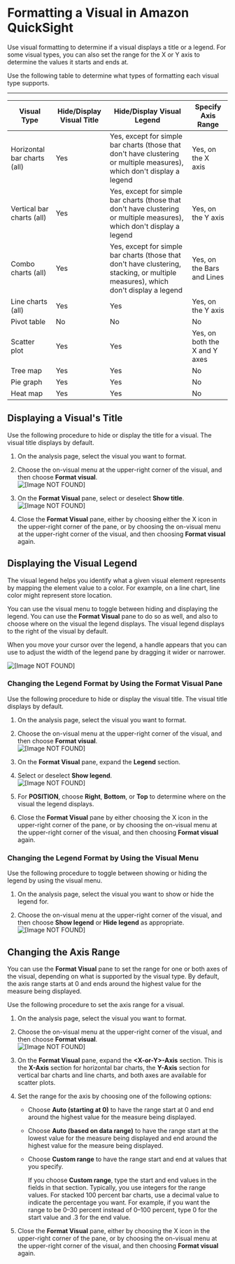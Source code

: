 # Formatting a Visual in Amazon QuickSight<a name="formatting-a-visual"></a>

Use visual formatting to determine if a visual displays a title or a legend\. For some visual types, you can also set the range for the X or Y axis to determine the values it starts and ends at\.

Use the following table to determine what types of formatting each visual type supports\.


****  

| Visual Type | Hide/Display Visual Title | Hide/Display Visual Legend | Specify Axis Range | 
| --- | --- | --- | --- | 
| Horizontal bar charts \(all\) | Yes | Yes, except for simple bar charts \(those that don't have clustering or multiple measures\), which don't display a legend | Yes, on the X axis | 
| Vertical bar charts \(all\) | Yes | Yes, except for simple bar charts \(those that don't have clustering or multiple measures\), which don't display a legend | Yes, on the Y axis | 
| Combo charts \(all\) | Yes | Yes, except for simple bar charts \(those that don't have clustering, stacking, or multiple measures\), which don't display a legend | Yes, on the Bars and Lines | 
| Line charts \(all\) | Yes | Yes | Yes, on the Y axis | 
| Pivot table | No | No | No | 
| Scatter plot | Yes | Yes | Yes, on both the X and Y axes | 
| Tree map | Yes | Yes | No | 
| Pie graph | Yes | Yes | No | 
| Heat map | Yes  | Yes | No | 

## Displaying a Visual's Title<a name="displaying-visual-title"></a>

Use the following procedure to hide or display the title for a visual\. The visual title displays by default\.

1. On the analysis page, select the visual you want to format\.

1. Choose the on\-visual menu at the upper\-right corner of the visual, and then choose **Format visual**\.  
![\[Image NOT FOUND\]](http://docs.aws.amazon.com/quicksight/latest/user/images/format-visual.png)

1. On the **Format Visual** pane, select or deselect **Show title**\.  
![\[Image NOT FOUND\]](http://docs.aws.amazon.com/quicksight/latest/user/images/show-title.png)

1. Close the **Format Visual** pane, either by choosing either the X icon in the upper\-right corner of the pane, or by choosing the on\-visual menu at the upper\-right corner of the visual, and then choosing **Format visual** again\.

## Displaying the Visual Legend<a name="displaying-the-visual-legend"></a>

The visual legend helps you identify what a given visual element represents by mapping the element value to a color\. For example, on a line chart, line color might represent store location\.

You can use the visual menu to toggle between hiding and displaying the legend\. You can use the **Format Visual** pane to do so as well, and also to choose where on the visual the legend displays\. The visual legend displays to the right of the visual by default\.

When you move your cursor over the legend, a handle appears that you can use to adjust the width of the legend pane by dragging it wider or narrower\.

![\[Image NOT FOUND\]](http://docs.aws.amazon.com/quicksight/latest/user/images/legend-resize.png)

### Changing the Legend Format by Using the Format Visual Pane<a name="displaying-visual-legend-format"></a>

Use the following procedure to hide or display the visual title\. The visual title displays by default\.

1. On the analysis page, select the visual you want to format\.

1. Choose the on\-visual menu at the upper\-right corner of the visual, and then choose **Format visual**\.  
![\[Image NOT FOUND\]](http://docs.aws.amazon.com/quicksight/latest/user/images/format-visual.png)

1. On the **Format Visual** pane, expand the **Legend** section\.

1. Select or deselect **Show legend**\.  
![\[Image NOT FOUND\]](http://docs.aws.amazon.com/quicksight/latest/user/images/show-legend2.png)

1. For **POSITION**, choose **Right**, **Bottom**, or **Top** to determine where on the visual the legend displays\.

1. Close the **Format Visual** pane by either choosing the X icon in the upper\-right corner of the pane, or by choosing the on\-visual menu at the upper\-right corner of the visual, and then choosing **Format visual** again\.

### Changing the Legend Format by Using the Visual Menu<a name="displaying-visual-legend-menu"></a>

Use the following procedure to toggle between showing or hiding the legend by using the visual menu\.

1. On the analysis page, select the visual you want to show or hide the legend for\.

1. Choose the on\-visual menu at the upper\-right corner of the visual, and then choose **Show legend** or **Hide legend** as appropriate\.  
![\[Image NOT FOUND\]](http://docs.aws.amazon.com/quicksight/latest/user/images/show-legend.png)

## Changing the Axis Range<a name="changing-axis-range"></a>

You can use the **Format Visual** pane to set the range for one or both axes of the visual, depending on what is supported by the visual type\. By default, the axis range starts at 0 and ends around the highest value for the measure being displayed\.

Use the following procedure to set the axis range for a visual\.

1. On the analysis page, select the visual you want to format\.

1. Choose the on\-visual menu at the upper\-right corner of the visual, and then choose **Format visual**\.  
![\[Image NOT FOUND\]](http://docs.aws.amazon.com/quicksight/latest/user/images/format-visual.png)

1. On the **Format Visual** pane, expand the **<X\-or\-Y>\-Axis** section\. This is the **X\-Axis** section for horizontal bar charts, the **Y\-Axis** section for vertical bar charts and line charts, and both axes are available for scatter plots\.

1. Set the range for the axis by choosing one of the following options:
   + Choose **Auto \(starting at 0\)** to have the range start at 0 and end around the highest value for the measure being displayed\.
   + Choose **Auto \(based on data range\)** to have the range start at the lowest value for the measure being displayed and end around the highest value for the measure being displayed\.
   + Choose **Custom range** to have the range start and end at values that you specify\.

     If you choose **Custom range**, type the start and end values in the fields in that section\. Typically, you use integers for the range values\. For stacked 100 percent bar charts, use a decimal value to indicate the percentage you want\. For example, if you want the range to be 0–30 percent instead of 0–100 percent, type 0 for the start value and \.3 for the end value\.

1. Close the **Format Visual** pane, either by choosing the X icon in the upper\-right corner of the pane, or by choosing the on\-visual menu at the upper\-right corner of the visual, and then choosing **Format visual** again\.